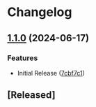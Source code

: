 # Changelog

## [1.1.0](https://github.com/SELISEdigitalplatforms/gotenberg/compare/gotenberg-v1.0.0...gotenberg/v1.1.0) (2024-06-17)


### Features

* Initial Release ([7cbf7c1](https://github.com/SELISEdigitalplatforms/gotenberg/commit/7cbf7c122826a8b136f490dbc2739e7eb4671202))

## [Released]
